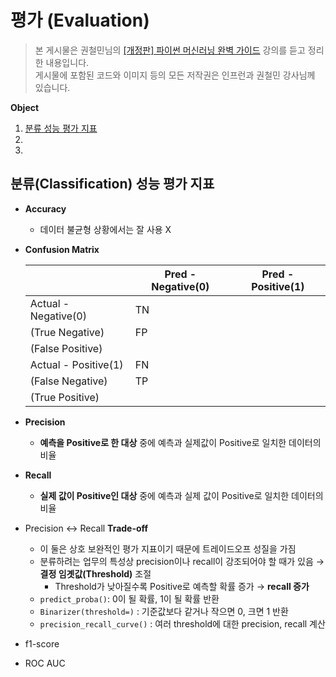 # 평가 (Evaluation)
> 본 게시물은 권철민님의 [[개정판] 파이썬 머신러닝 완벽 가이드](https://www.inflearn.com/course/%ED%8C%8C%EC%9D%B4%EC%8D%AC-%EB%A8%B8%EC%8B%A0%EB%9F%AC%EB%8B%9D-%EC%99%84%EB%B2%BD%EA%B0%80%EC%9D%B4%EB%93%9C/dashboard) 강의를 듣고 정리한 내용입니다.  
게시물에 포함된 코드와 이미지 등의 모든 저작권은 인프런과 권철민 강사님께 있습니다.

**Object**
1. [분류 성능 평가 지표](#분류classification-성능-평가-지표)
2. []()
3. []()

## 분류(Classification) 성능 평가 지표
- **Accuracy**
    - 데이터 불균형 상황에서는 잘 사용 X
- **Confusion Matrix**
    
    |  | Pred - Negative(0) | Pred - Positive(1) |
    | --- | --- | --- |
    | Actual - Negative(0) | TN
    (True Negative) | FP
    (False Positive) |
    | Actual - Positive(1) | FN
    (False Negative) | TP
    (True Positive) |
- **Precision**
    - **예측을 Positive로 한 대상** 중에 예측과 실제값이 Positive로 일치한 데이터의 비율
- **Recall**
    - **실제 값이 Positive인 대상** 중에 예측과 실제 값이 Positive로 일치한 데이터의 비율
- Precision ↔ Recall **Trade-off**
    - 이 둘은 상호 보완적인 평가 지표이기 때문에 트레이드오프 성질을 가짐
    - 분류하려는 업무의 특성상 precision이나 recall이 강조되어야 할 때가 있음 → **결정 임곗값(Threshold)** 조절
        - Threshold가 낮아질수록 Positive로 예측할 확률 증가 → **recall 증가**
    - `predict_proba()`: 0이 될 확률, 1이 될 확률 반환
    - `Binarizer(threshold=)` : 기준값보다 같거나 작으면 0, 크면 1 반환
    - `precision_recall_curve()` : 여러 threshold에 대한 precision, recall 계산
- f1-score
- ROC AUC

